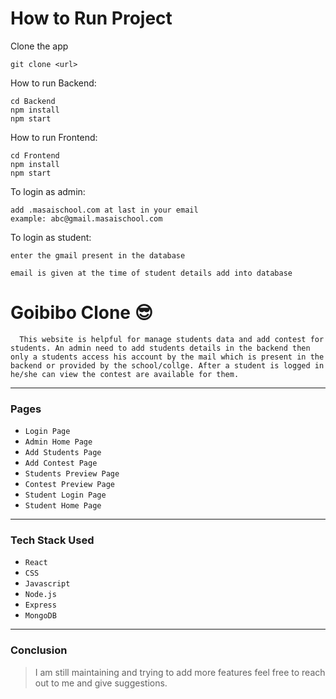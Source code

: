 # How to Run Project

Clone the app

```
git clone <url>
```

How to run Backend:

```
cd Backend
npm install
npm start
```

How to run Frontend:

```
cd Frontend
npm install
npm start
```

To login as admin:

```
add .masaischool.com at last in your email
example: abc@gmail.masaischool.com

```

To login as student:

```
enter the gmail present in the database

email is given at the time of student details add into database

```

# Goibibo Clone :sunglasses:

```
  This website is helpful for manage students data and add contest for students. An admin need to add students details in the backend then only a students access his account by the mail which is present in the backend or provided by the school/collge. After a student is logged in he/she can view the contest are available for them.
```

---

### Pages

- `Login Page`
- `Admin Home Page`
- `Add Students Page`
- `Add Contest Page`
- `Students Preview Page`
- `Contest Preview Page`
- `Student Login Page`
- `Student Home Page`

---

### Tech Stack Used

- `React`
- `CSS`
- `Javascript`
- `Node.js`
- `Express`
- `MongoDB`

---

### Conclusion

> I am still maintaining and trying to add more features feel free to reach out to me and give suggestions.
